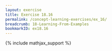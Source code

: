 ```yaml
---
layout: exercise
title: Exercise 18.16
permalink: /concept-learning-exercises/ex_16/
breadcrumb: 18-Learning-From-Examples
bookmarkID: ex18.16
---
```


{% include mathjax_support %}
